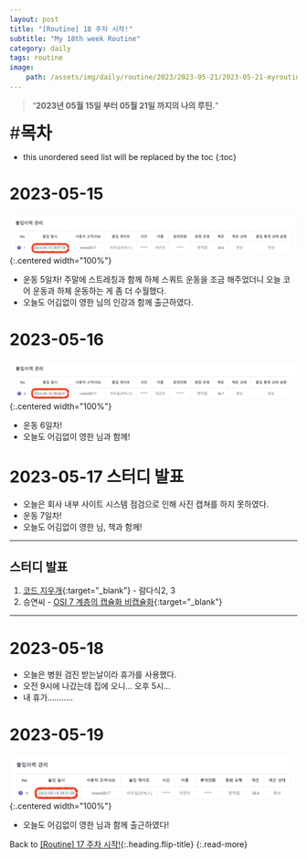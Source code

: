```yaml
---
layout: post
title: "[Routine] 18 주차 시작!"
subtitle: "My 18th week Routine"
category: daily
tags: routine
image:
    path: /assets/img/daily/routine/2023/2023-05-21/2023-05-21-myroutine-18th.png
---
```


> “**2023년 05월 15일 부터 05월 21일 까지의 나의 루틴.**”

<span style="font-size:30px;">\#**목차**</span>
* this unordered seed list will be replaced by the toc
{:toc}

# 2023-05-15
![](/assets/img/daily/routine/2023/2023-05-21/2023-05-15_myroutine.png){:.centered width="100%"}
- 운동 5일차! 주말에 스트레칭과 함께 하체 스쿼트 운동을 조금 해주었더니 오늘 코어 운동과 하체 운동하는 게 좀 더 수월했다.
- 오늘도 어김없이 영한 님의 인강과 함께 출근하였다.

# 2023-05-16
![](/assets/img/daily/routine/2023/2023-05-21/2023-05-16_myroutine.png){:.centered width="100%"}
- 운동 6일차!
- 오늘도 어김없이 영한 님과 함께!

# 2023-05-17 스터디 발표
- 오늘은 회사 내부 사이트 시스템 점검으로 인해 사진 캡쳐를 하지 못하였다.
- 운동 7일차!
- 오늘도 어김없이 영한 님, 책과 함께!

***
## 스터디 발표
1. [코드 지우개]{:target="_blank"} - 람다식2, 3
2. 승연씨 - [OSI 7 계층의 캡슐화 비캡슐화]{:target="_blank"}

***

# 2023-05-18
- 오늘은 병원 검진 받는날이라 휴가를 사용했다. 
- 오전 9시에 나갔는데 집에 오니... 오후 5시...
- 내 휴가...........

# 2023-05-19
![](/assets/img/daily/routine/2023/2023-05-21/2023-05-19_myroutine.png){:.centered width="100%"}
- 오늘도 어김없이 영한 님과 함께 출근하였다!

Back to [[Routine] 17 주차 시작!](./2023-05-14-week-17th.md){:.heading.flip-title}
{:.read-more}

[//]: # (Continue with [[Routine] 18 주차 시작!]&#40;../05-may/2023-05-07-week-16th.md&#41;{:.heading.flip-title})
[//]: # ({:.read-more})

<!-- Links -->

<!-- Study Links -->
[코드 지우개]: https://blog.naver.com/PostList.naver?blogId=codeblog
[OSI 7 계층의 캡슐화 비캡슐화]: https://fresh-scale-0f0.notion.site/01-4e630a10de884981b28948e740779e0b

<!-- Commit Links -->